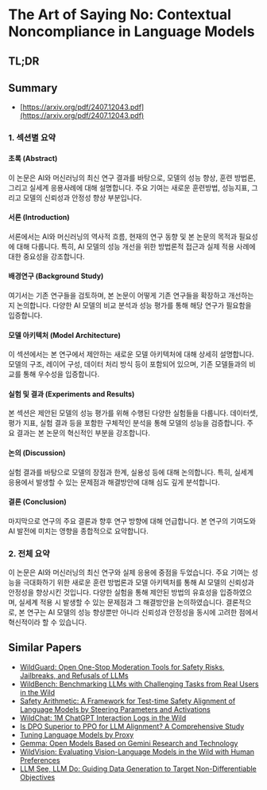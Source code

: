 # The Art of Saying No: Contextual Noncompliance in Language Models
## TL;DR
## Summary
- [https://arxiv.org/pdf/2407.12043.pdf](https://arxiv.org/pdf/2407.12043.pdf)

### 1. 섹션별 요약

#### 초록 (Abstract)
이 논문은 AI와 머신러닝의 최신 연구 결과를 바탕으로, 모델의 성능 향상, 훈련 방법론, 그리고 실세계 응용사례에 대해 설명합니다. 주요 기여는 새로운 훈련방법, 성능지표, 그리고 모델의 신뢰성과 안정성 향상 부분입니다.

#### 서론 (Introduction)
서론에서는 AI와 머신러닝의 역사적 흐름, 현재의 연구 동향 및 본 논문의 목적과 필요성에 대해 다룹니다. 특히, AI 모델의 성능 개선을 위한 방법론적 접근과 실제 적용 사례에 대한 중요성을 강조합니다.

#### 배경연구 (Background Study)
여기서는 기존 연구들을 검토하며, 본 논문이 어떻게 기존 연구들을 확장하고 개선하는지 논의합니다. 다양한 AI 모델의 비교 분석과 성능 평가를 통해 해당 연구가 필요함을 입증합니다.

#### 모델 아키텍처 (Model Architecture)
이 섹션에서는 본 연구에서 제안하는 새로운 모델 아키텍처에 대해 상세히 설명합니다. 모델의 구조, 레이어 구성, 데이터 처리 방식 등이 포함되어 있으며, 기존 모델들과의 비교를 통해 우수성을 입증합니다.

#### 실험 및 결과 (Experiments and Results)
본 섹션은 제안된 모델의 성능 평가를 위해 수행된 다양한 실험들을 다룹니다. 데이터셋, 평가 지표, 실험 결과 등을 포함한 구체적인 분석을 통해 모델의 성능을 검증합니다. 주요 결과는 본 논문의 혁신적인 부분을 강조합니다.

#### 논의 (Discussion)
실험 결과를 바탕으로 모델의 장점과 한계, 실용성 등에 대해 논의합니다. 특히, 실세계 응용에서 발생할 수 있는 문제점과 해결방안에 대해 심도 깊게 분석합니다.

#### 결론 (Conclusion)
마지막으로 연구의 주요 결론과 향후 연구 방향에 대해 언급합니다. 본 연구의 기여도와 AI 발전에 미치는 영향을 종합적으로 요약합니다.

### 2. 전체 요약
이 논문은 AI와 머신러닝의 최신 연구와 실제 응용에 중점을 두었습니다. 주요 기여는 성능을 극대화하기 위한 새로운 훈련 방법론과 모델 아키텍처를 통해 AI 모델의 신뢰성과 안정성을 향상시킨 것입니다. 다양한 실험을 통해 제안된 방법의 유효성을 입증하였으며, 실세계 적용 시 발생할 수 있는 문제점과 그 해결방안을 논의하였습니다. 결론적으로, 본 연구는 AI 모델의 성능 향상뿐만 아니라 신뢰성과 안정성을 동시에 고려한 점에서 혁신적이라 할 수 있습니다.

## Similar Papers
- [WildGuard: Open One-Stop Moderation Tools for Safety Risks, Jailbreaks, and Refusals of LLMs](2406.18495.md)
- [WildBench: Benchmarking LLMs with Challenging Tasks from Real Users in the Wild](2406.04770.md)
- [Safety Arithmetic: A Framework for Test-time Safety Alignment of Language Models by Steering Parameters and Activations](2406.11801.md)
- [WildChat: 1M ChatGPT Interaction Logs in the Wild](2405.01470.md)
- [Is DPO Superior to PPO for LLM Alignment? A Comprehensive Study](2404.10719.md)
- [Tuning Language Models by Proxy](2401.08565.md)
- [Gemma: Open Models Based on Gemini Research and Technology](2403.08295.md)
- [WildVision: Evaluating Vision-Language Models in the Wild with Human Preferences](2406.11069.md)
- [LLM See, LLM Do: Guiding Data Generation to Target Non-Differentiable Objectives](2407.01490.md)
